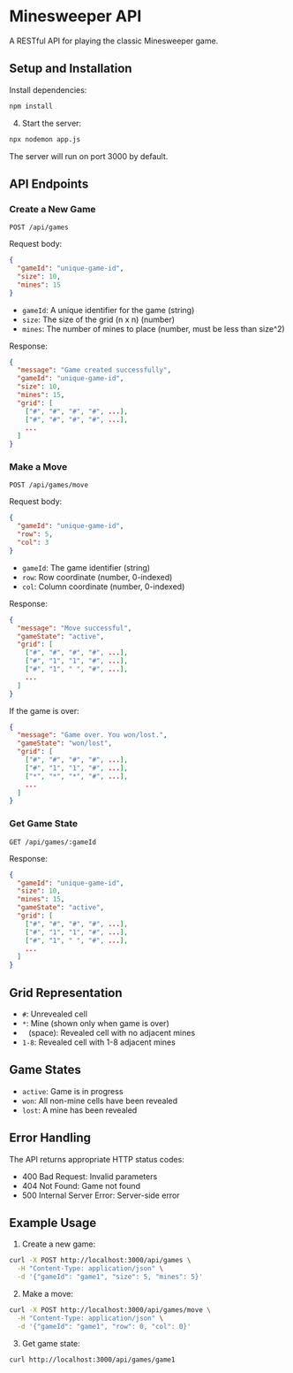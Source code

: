 # Minesweeper API

A RESTful API for playing the classic Minesweeper game.

## Setup and Installation

Install dependencies:

```bash
npm install
```

4. Start the server:

```bash
npx nodemon app.js
```

The server will run on port 3000 by default.

## API Endpoints

### Create a New Game

```
POST /api/games
```

Request body:

```json
{
  "gameId": "unique-game-id",
  "size": 10,
  "mines": 15
}
```

- `gameId`: A unique identifier for the game (string)
- `size`: The size of the grid (n x n) (number)
- `mines`: The number of mines to place (number, must be less than size^2)

Response:

```json
{
  "message": "Game created successfully",
  "gameId": "unique-game-id",
  "size": 10,
  "mines": 15,
  "grid": [
    ["#", "#", "#", "#", ...],
    ["#", "#", "#", "#", ...],
    ...
  ]
}
```

### Make a Move

```
POST /api/games/move
```

Request body:

```json
{
  "gameId": "unique-game-id",
  "row": 5,
  "col": 3
}
```

- `gameId`: The game identifier (string)
- `row`: Row coordinate (number, 0-indexed)
- `col`: Column coordinate (number, 0-indexed)

Response:

```json
{
  "message": "Move successful",
  "gameState": "active",
  "grid": [
    ["#", "#", "#", "#", ...],
    ["#", "1", "1", "#", ...],
    ["#", "1", " ", "#", ...],
    ...
  ]
}
```

If the game is over:

```json
{
  "message": "Game over. You won/lost.",
  "gameState": "won/lost",
  "grid": [
    ["#", "#", "#", "#", ...],
    ["#", "1", "1", "#", ...],
    ["*", "*", "*", "#", ...],
    ...
  ]
}
```

### Get Game State

```
GET /api/games/:gameId
```

Response:

```json
{
  "gameId": "unique-game-id",
  "size": 10,
  "mines": 15,
  "gameState": "active",
  "grid": [
    ["#", "#", "#", "#", ...],
    ["#", "1", "1", "#", ...],
    ["#", "1", " ", "#", ...],
    ...
  ]
}
```

## Grid Representation

- `#`: Unrevealed cell
- `*`: Mine (shown only when game is over)
- ` ` (space): Revealed cell with no adjacent mines
- `1-8`: Revealed cell with 1-8 adjacent mines

## Game States

- `active`: Game is in progress
- `won`: All non-mine cells have been revealed
- `lost`: A mine has been revealed

## Error Handling

The API returns appropriate HTTP status codes:

- 400 Bad Request: Invalid parameters
- 404 Not Found: Game not found
- 500 Internal Server Error: Server-side error

## Example Usage

1. Create a new game:

```bash
curl -X POST http://localhost:3000/api/games \
  -H "Content-Type: application/json" \
  -d '{"gameId": "game1", "size": 5, "mines": 5}'
```

2. Make a move:

```bash
curl -X POST http://localhost:3000/api/games/move \
  -H "Content-Type: application/json" \
  -d '{"gameId": "game1", "row": 0, "col": 0}'
```

3. Get game state:

```bash
curl http://localhost:3000/api/games/game1
```
